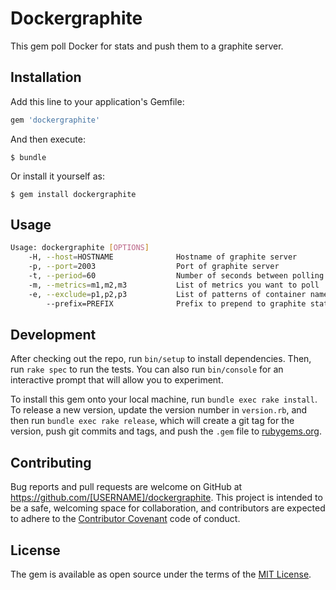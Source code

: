 # Dockergraphite

This gem poll Docker for stats and push them to a graphite server.

## Installation

Add this line to your application's Gemfile:

```ruby
gem 'dockergraphite'
```

And then execute:

    $ bundle

Or install it yourself as:

    $ gem install dockergraphite

## Usage

```bash
Usage: dockergraphite [OPTIONS]
    -H, --host=HOSTNAME              Hostname of graphite server
    -p, --port=2003                  Port of graphite server
    -t, --period=60                  Number of seconds between polling stats
    -m, --metrics=m1,m2,m3           List of metrics you want to poll
    -e, --exclude=p1,p2,p3           List of patterns of container names to exclude
        --prefix=PREFIX              Prefix to prepend to graphite stats
```

## Development

After checking out the repo, run `bin/setup` to install dependencies. Then, run `rake spec` to run the tests. You can also run `bin/console` for an interactive prompt that will allow you to experiment.

To install this gem onto your local machine, run `bundle exec rake install`. To release a new version, update the version number in `version.rb`, and then run `bundle exec rake release`, which will create a git tag for the version, push git commits and tags, and push the `.gem` file to [rubygems.org](https://rubygems.org).

## Contributing

Bug reports and pull requests are welcome on GitHub at https://github.com/[USERNAME]/dockergraphite. This project is intended to be a safe, welcoming space for collaboration, and contributors are expected to adhere to the [Contributor Covenant](http://contributor-covenant.org) code of conduct.


## License

The gem is available as open source under the terms of the [MIT License](http://opensource.org/licenses/MIT).

